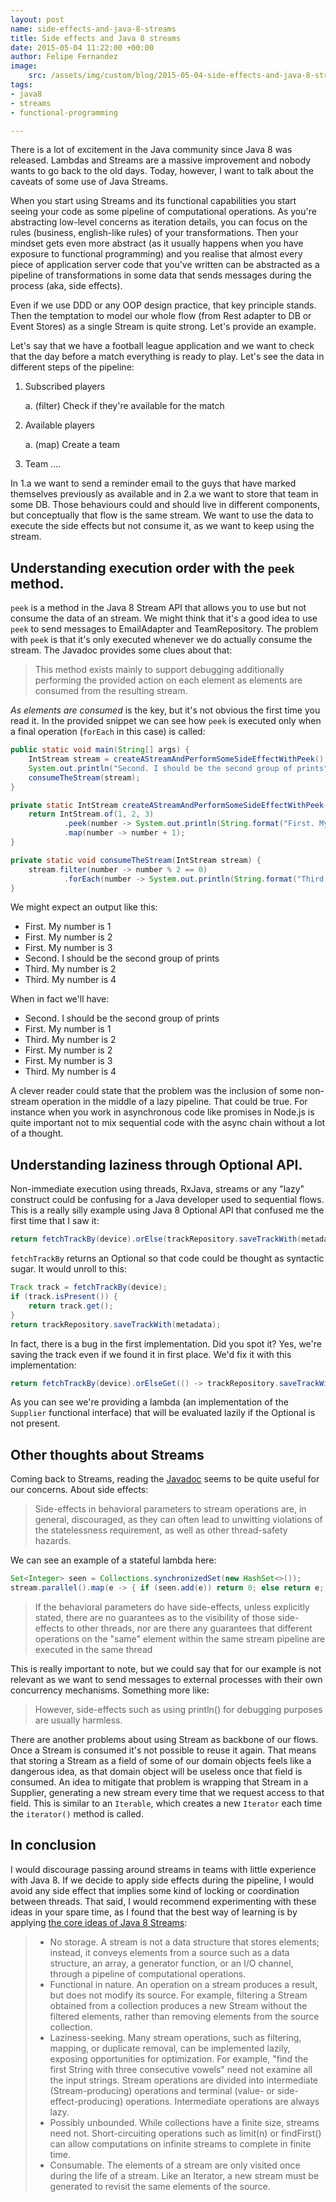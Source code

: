 ```yaml
---
layout: post
name: side-effects-and-java-8-streams
title: Side effects and Java 8 streams
date: 2015-05-04 11:22:00 +00:00
author: Felipe Fernandez
image:
    src: /assets/img/custom/blog/2015-05-04-side-effects-and-java-8-streams/stream.jpg
tags:
- java8
- streams
- functional-programming

---
```


There is a lot of excitement in the Java community since Java 8 was released. Lambdas and Streams are a massive improvement and nobody wants to go back to the old days. Today, however, I want to talk about the caveats of some use of Java Streams.

When you start using Streams and its functional capabilities you start seeing your code as some pipeline of computational operations. As you're abstracting low-level concerns as iteration details, you can focus on the rules (business, english-like rules) of your transformations. Then your mindset gets even more abstract (as it usually happens when you have exposure to functional programming) and you realise that almost every piece of application server code that you've written can be abstracted as a pipeline of transformations in some data that sends messages during the process (aka, side effects).

Even if we use DDD or any OOP design practice, that key principle stands. Then the temptation to model our whole flow (from Rest adapter to DB or Event Stores) as a single Stream is quite strong. Let's provide an example.

Let's say that we have a football league application and we want to check that the day before a match everything is ready to play. Let's see the data in different steps of the pipeline:
 
1. Subscribed players

    a. (filter) Check if they're available for the match       

2. Available players

    a. (map) Create a team

3. Team ....             

In 1.a we want to send a reminder email to the guys that have marked themselves previously as available and in 2.a we want to store that team in some DB. Those behaviours could and should live in different components, but conceptually that flow is the same stream. We want to use the data to execute the side effects but not consume it, as we want to keep using the stream.

## Understanding execution order with the `peek` method.
 
`peek` is a method in the Java 8 Stream API that allows you to use but not consume the data of an stream. We might think that it's a good idea to use `peek` to send messages to EmailAdapter and TeamRepository. The problem with `peek` is that it's only executed whenever we do actually consume the stream. The Javadoc provides some clues about that:

> This method exists mainly to support debugging additionally performing the provided action on each element as elements are consumed from the resulting stream.

*As elements are consumed* is the key, but it's not obvious the first time you read it. In the provided snippet we can see how `peek` is executed only when a final operation (`forEach` in this case) is called:

```java
public static void main(String[] args) {
    IntStream stream = createAStreamAndPerformSomeSideEffectWithPeek();
    System.out.println("Second. I should be the second group of prints");
    consumeTheStream(stream);
}

private static IntStream createAStreamAndPerformSomeSideEffectWithPeek() {
    return IntStream.of(1, 2, 3)
            .peek(number -> System.out.println(String.format("First. My number is %d", number)))
            .map(number -> number + 1);
}

private static void consumeTheStream(IntStream stream) {
    stream.filter(number -> number % 2 == 0)
            .forEach(number -> System.out.println(String.format("Third. My number is %d", number)));
}
```

We might expect an output like this:

- First. My number is 1
- First. My number is 2
- First. My number is 3
- Second. I should be the second group of prints
- Third. My number is 2
- Third. My number is 4

When in fact we'll have:

- Second. I should be the second group of prints
- First. My number is 1
- Third. My number is 2
- First. My number is 2
- First. My number is 3
- Third. My number is 4

A clever reader could state that the problem was the inclusion of some non-stream operation in the middle of a lazy pipeline. That could be true. For instance when you work in asynchronous code like promises in Node.js is quite important not to mix sequential code with the async chain without a lot of a thought.

## Understanding laziness through Optional API.

Non-immediate execution using threads, RxJava, streams or any "lazy" construct could be confusing for a Java developer used to sequential flows. This is a really silly example using Java 8 Optional API that confused me the first time that I saw it:

```java
return fetchTrackBy(device).orElse(trackRepository.saveTrackWith(metadata));
```

`fetchTrackBy` returns an Optional so that code could be thought as syntactic sugar. It would unroll to this:

```java
Track track = fetchTrackBy(device);
if (track.isPresent()) {
    return track.get();
}
return trackRepository.saveTrackWith(metadata);
```

In fact, there is a bug in the first implementation. Did you spot it? Yes, we're saving the track even if we found it in first place. We'd fix it with this implementation:

```java
return fetchTrackBy(device).orElseGet(() -> trackRepository.saveTrackWith(metadata));
```

As you can see we're providing a lambda (an implementation of the `Supplier` functional interface) that will be evaluated lazily if the Optional is not present.

## Other thoughts about Streams

Coming back to Streams, reading the [Javadoc](https://docs.oracle.com/javase/8/docs/api/java/util/stream/package-summary.html) seems to be quite useful for our concerns. About side effects:

> Side-effects in behavioral parameters to stream operations are, in general, discouraged, as they can often lead to unwitting violations of the statelessness requirement, as well as other thread-safety hazards.

We can see an example of a stateful lambda here:

```java
Set<Integer> seen = Collections.synchronizedSet(new HashSet<>());
stream.parallel().map(e -> { if (seen.add(e)) return 0; else return e; })
```

> If the behavioral parameters do have side-effects, unless explicitly stated, there are no guarantees as to the visibility of those side-effects to other threads, nor are there any guarantees that different operations on the "same" element within the same stream pipeline are executed in the same thread

This is really important to note, but we could say that for our example is not relevant as we want to send messages to external processes with their own concurrency mechanisms. Something more like:

> However, side-effects such as using println() for debugging purposes are usually harmless.

There are another problems about using Stream as backbone of our flows. Once a Stream is consumed it's not possible to reuse it again. That means that storing a Stream as a field of some of our domain objects feels like a dangerous idea, as that domain object will be useless once that field is consumed. An idea to mitigate that problem is wrapping that Stream in a Supplier, generating a new stream every time that we request access to that field. This is similar to an `Iterable`, which creates a new `Iterator` each time the `iterator()` method is called.

## In conclusion

I would discourage passing around streams in teams with little experience with Java 8. If we decide to apply side effects during the pipeline, I would avoid any side effect that implies some kind of locking or coordination between threads. That said, I would recommend experimenting with these ideas in your spare time, as I found that the best way of learning is by applying [the core ideas of Java 8 Streams](https://docs.oracle.com/javase/8/docs/api/java/util/stream/package-summary.html#package.description):

> * No storage. A stream is not a data structure that stores elements; instead, it conveys elements from a source such as a data structure, an array, a generator function, or an I/O channel, through a pipeline of computational operations.
> * Functional in nature. An operation on a stream produces a result, but does not modify its source. For example, filtering a Stream obtained from a collection produces a new Stream without the filtered elements, rather than removing elements from the source collection.
> * Laziness-seeking. Many stream operations, such as filtering, mapping, or duplicate removal, can be implemented lazily, exposing opportunities for optimization. For example, "find the first String with three consecutive vowels" need not examine all the input strings. Stream operations are divided into intermediate (Stream-producing) operations and terminal (value- or side-effect-producing) operations. Intermediate operations are always lazy.
> * Possibly unbounded. While collections have a finite size, streams need not. Short-circuiting operations such as limit(n) or findFirst() can allow computations on infinite streams to complete in finite time.
> * Consumable. The elements of a stream are only visited once during the life of a stream. Like an Iterator, a new stream must be generated to revisit the same elements of the source.
